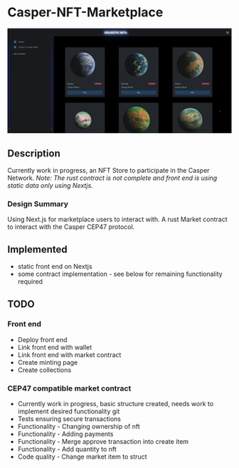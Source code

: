 # Casper-NFT-Marketplace

![](v1.gif)

## Description
Currently work in progress, an NFT Store to participate in the Casper Network.
_Note: The rust contract is not complete and front end is using static data only using Nextjs._ 

### Design Summary
Using Next.js for marketplace users to interact with. 
A rust Market contract to interact with the Casper CEP47 protocol.


## Implemented
- static front end on Nextjs
- some contract implementation - see below for remaining functionality required

## TODO
### Front end
- Deploy front end
- Link front end with wallet
- Link front end with market contract
- Create minting page
- Create collections

### CEP47 compatible market contract
- Currently work in progress, basic structure created, needs work to implement desired functionality git 
- Tests ensuring secure transactions
- Functionality - Changing ownership of nft
- Functionality - Adding payments
- Functionality - Merge approve transaction into create item
- Functionality - Add quantity to nft
- Code quality - Change market item to struct
